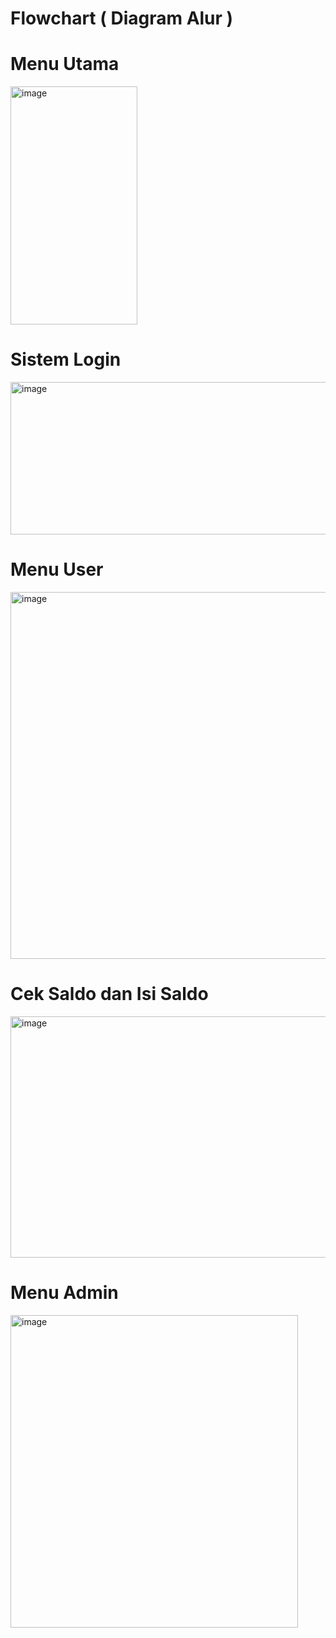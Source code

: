 # Flowchart ( Diagram Alur )

# Menu Utama 
<img width="203" height="381" alt="image" src="https://github.com/user-attachments/assets/fc2cb804-39c1-4c76-9c7a-3a84ad6f4ad7" />

# Sistem Login
<img width="779" height="244" alt="image" src="https://github.com/user-attachments/assets/036a61b9-b239-405b-b3e8-f6ce65cf5c52" />

# Menu User
<img width="707" height="587" alt="image" src="https://github.com/user-attachments/assets/ce682847-cbe1-4f22-8ecb-72439a53de8b" />

# Cek Saldo dan Isi Saldo
<img width="1122" height="386" alt="image" src="https://github.com/user-attachments/assets/1b5d9a6b-8060-479c-8ca9-da9c0edd810b" />

# Menu Admin
<img width="460" height="500" alt="image" src="https://github.com/user-attachments/assets/5166b5b9-ff38-4755-8930-272cf590f1ac" />
